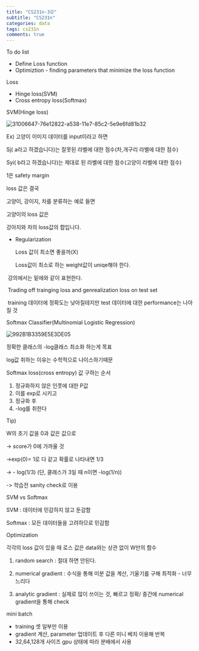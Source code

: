 ```yaml
---
title: "CS231n-3강"
subtitle: "CS231n"
categories: data
tags: cs231n
comments: true
---
```




To do list

- Define Loss function
- Optimiztion - finding parameters that minimize the loss function



Loss

- Hinge loss(SVM)
- Cross entropy loss(Softmax)



SVM(Hinge loss)

![31006647-76e12822-a538-11e7-85c2-5e9e6fd81b32](C:\Users\Kim\Desktop\31006647-76e12822-a538-11e7-85c2-5e9e6fd81b32.JPG)

Ex) 고양이 이미지 데이터를 input이라고 하면



Sj( a라고 하겠습니다)는 잘못된 라벨에 대한 점수(차,개구리 라벨에 대한 점수)



Syi( b라고 하겠습니다)는 제대로 된 라벨에 대한 점수(고양이 라벨에 대한 점수)



1은 safety  margin



loss 값은 결국

고양이, 강이지, 차를 분류하는 예로 들면



고양이의 loss 값은

강아지와 차의 loss값의 합입니다.



- Regularization

  Loss 값이 최소면 좋을까(X)

  Loss값이 최소로 하는 weight값이 uniqe해야 한다.



​	강의에서는 밑에와 같이 표현한다.

​	Trading off trainging loss and genrealization loss on test set

​	training 데이터에 정확도는 낮아질테지만 test 데이터에 대한 performance는 나아질 것





Softmax Classifier(Multinomial Logistic Regression)

![992B1B3359E5E3DE05](C:\Users\Kim\Desktop\992B1B3359E5E3DE05.png)



정확한 클래스의 -log클래스 최소화 하는게 목표 

 log값 취하는 이유는 수학적으로 나이스하기때문



Softmax loss(cross entropy) 값 구하는 순서

1. 정규화하지 않은 인풋에 대한 P값
2. 이를 exp로 시키고 
3. 정규화 후
4. -log를 취한다



Tip)

W의 초기 값을 0과 값은 값으로

-> score가 0에 가까울 것

->exp(0)= 1로 다 같고 확률로 나타내면 1/3

-> - log(1/3) (단, 클래스가 3일 때 n이면 -log(1/n))

-> 학습전 sanity check로 이용



SVM vs Softmax

SVM : 데이터에 민감하지 않고 둔감함

Softmax : 모든 데이터들을 고려하므로 민감함



Optimization

각각의 loss 값이 있을 때 로스 값은 data와는 상관 없이 W만의 함수

1) random search : 절대 하면 안된다.

2) numerical gradient : 수식을 통해 미분 값을 계산, 기울기를 구해 최적화 - 너무 느리다

3) analytic gradient : 실제로 많이 쓰이는 것, 빠르고 정확/ 중간에 numerical gradient을 통해 check



mini batch 

- training 셋 일부만 이용
- gradient 계산, parameter 업데이트 후 다른 미니 베치 이용해  반복
- 32,64,128개 사이즈 gpu 상태에 따라 분배에서 사용


